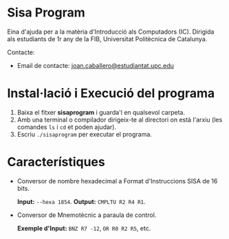 # Sisa Program
Eina d'ajuda per a la matèria d'Introducció als Computadors (IC).
Dirigida als estudiants de 1r any de la FIB, Universitat Politècnica de Catalunya.

Contacte:
* Email de contacte: joan.caballero@estudiantat.upc.edu

# Instal·lació i Execució del programa
1. Baixa el fitxer __sisaprogram__ i guarda'l en qualsevol carpeta.
2. Amb una terminal o compilador dirigeix-te al directori on està l'arxiu (les comandes `ls` i `cd` et poden ajudar).
3. Escriu `./sisaprogram` per executar el programa.

# Característiques
* Conversor de nombre hexadecimal a Format d'Instruccions SISA de 16 bits.

     **Input:** `--hexa 1854`. **Output:** `CMPLTU R2 R4 R1`.
* Conversor de Mnemotècnic a paraula de control.

     **Exemple d'Input:** `BNZ R7 -12`, `OR R0 R2 R5`, etc.
